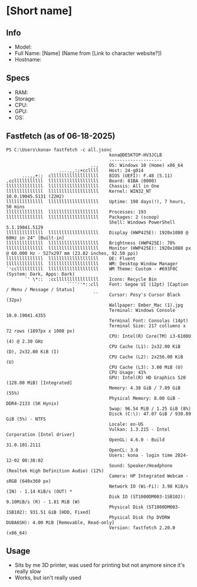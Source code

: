 # [Short name]
## Info
- Model:
- Full Name: [Name] (Name from [Link to character website?])
- Hostname:

## Specs
- RAM:
- Storage:
- CPU:
- GPU:
- OS:

## Fastfetch (as of 06-18-2025)
```
PS C:\Users\kona> fastfetch -c all.jsonc
                                       kona@DESKTOP-HV3JCLB
                                       --------------------
                                ..,    OS: Windows 10 (Home) x86_64
                    ....,,:;+ccllll    Host: 24-g014
      ...,,+:;  cllllllllllllllllll    BIOS (UEFI): F.48 (5.11)
,cclllllllllll  lllllllllllllllllll    Board: 81BA (0000)
llllllllllllll  lllllllllllllllllll    Chassis: All in One
llllllllllllll  lllllllllllllllllll    Kernel: WIN32_NT 10.0.19045.5131 (22H2)
llllllllllllll  lllllllllllllllllll    Uptime: 198 days(!), 7 hours, 50 mins
llllllllllllll  lllllllllllllllllll    Processes: 193
llllllllllllll  lllllllllllllllllll    Packages: 2 (scoop)
                                       Shell: Windows PowerShell 5.1.19041.5129
llllllllllllll  lllllllllllllllllll    Display (HWP425E): 1920x1080 @ 60Hz in 24" [Built-in]
llllllllllllll  lllllllllllllllllll    Brightness (HWP425E): 78%
llllllllllllll  lllllllllllllllllll    Monitor (HWP425E): 1920x1080 px @ 60.000 Hz - 527x297 mm (23.82 inches, 92.50 ppi)
llllllllllllll  lllllllllllllllllll    DE: Fluent
llllllllllllll  lllllllllllllllllll    WM: Desktop Window Manager
`'ccllllllllll  lllllllllllllllllll    WM Theme: Custom - #693F0C (System: Dark, Apps: Dark)
       `' \*::  :ccllllllllllllllll    Icons: Recycle Bin
                       ````''*::cll    Font: Segoe UI (12pt) [Caption / Menu / Message / Status]
                                 ``    Cursor: Posy's Cursor Black (32px)
                                       Wallpaper: Ember_Mac (1).jpg
                                       Terminal: Windows Console 10.0.19041.4355
                                       Terminal Font: Consolas (14pt)
                                       Terminal Size: 217 collumns x 72 rows (1897px x 1008 px)
                                       CPU: Intel(R) Core(TM) i3-6100U (4) @ 2.30 GHz
                                       CPU Cache (L1): 2x32.00 KiB (D), 2x32.00 KiB (I)
                                       CPU Cache (L2): 2x256.00 KiB (U)
                                       CPU Cache (L3): 3.00 MiB (U)
                                       CPU Usage: 41%
                                       GPU: Intel(R) HD Graphics 520 (128.00 MiB) [Integrated]
                                       Memory: 4.38 GiB / 7.89 GiB (55%)
                                       Physical Memory: 8.00 GiB - DDR4-2133 (SK Hynix)
                                       Swap: 96.54 MiB / 1.25 GiB (8%)
                                       Disck (C:\): 47.07 GiB / 930.89 GiB (5%) - NTFS
                                       Locale: en-US
                                       Vulkan: 1.3.215 - Intel Corporation [Intel driver]
                                       OpenGL: 4.6.0 - Build 31.0.101.2111
                                       OpenCL: 3.0
                                       Users: kona - login time 2024-12-02 00:38:02
                                       Sound: Speaker/Headphone (Realtek High Definition Audio) (12%)
                                       Camera: HP Integrated Webcam - sRGB (640x360 px)
                                       Network IO (Wi-Fi): 3.98 KiB/s (IN) - 1.14 KiB/s (OUT) *
                                       Disk IO (ST1000DM003-1SB102): 9.10MiB/s (R) - 1.81 MiB (W)
                                       Physical Disk (ST1000DM003-1SB102): 931.51 GiB [HDD, Fixed]
                                       Physical Disk (hp DVDRW  DU8A6SH): 4.00 MiB [Removable, Read-only]
                                       Version: fastfetch 2.20.0 (x86_64)
```

## Usage
- Sits by me 3D printer, was used for printing but not anymore since it's really slow
- Works, but isn't really used